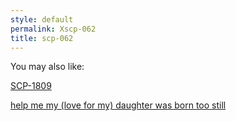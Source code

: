 ```yaml
---
style: default
permalink: Xscp-062
title: scp-062
---
```

You may also like:

[SCP-1809](http://scp-wiki.net/scp-1809)

[help me my (love for my) daughter was born too still](http://scp-wiki.net/the-sky-carries-the-brightness-of-your-smile)
